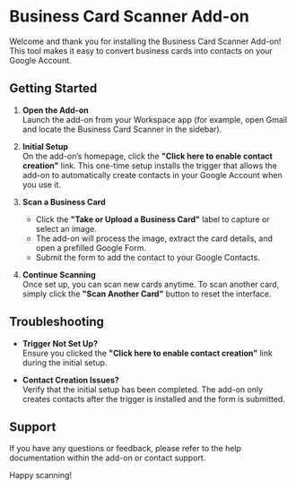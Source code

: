 # Business Card Scanner Add-on

Welcome and thank you for installing the Business Card Scanner Add-on! This tool makes it easy to convert business cards into contacts on your Google Account.

## Getting Started

1. **Open the Add-on**  
   Launch the add-on from your Workspace app (for example, open Gmail and locate the Business Card Scanner in the sidebar).

2. **Initial Setup**  
   On the add-on’s homepage, click the **"Click here to enable contact creation"** link. This one-time setup installs the trigger that allows the add-on to automatically create contacts in your Google Account when you use it.

3. **Scan a Business Card**  
   - Click the **"Take or Upload a Business Card"** label to capture or select an image.
   - The add-on will process the image, extract the card details, and open a prefilled Google Form.
   - Submit the form to add the contact to your Google Contacts.

4. **Continue Scanning**  
   Once set up, you can scan new cards anytime. To scan another card, simply click the **"Scan Another Card"** button to reset the interface.

## Troubleshooting

- **Trigger Not Set Up?**  
  Ensure you clicked the **"Click here to enable contact creation"** link during the initial setup.

- **Contact Creation Issues?**  
  Verify that the initial setup has been completed. The add-on only creates contacts after the trigger is installed and the form is submitted.

## Support

If you have any questions or feedback, please refer to the help documentation within the add-on or contact support.

Happy scanning!
